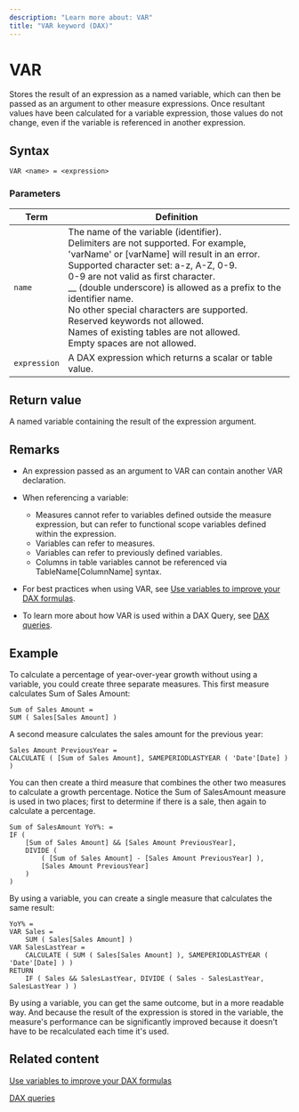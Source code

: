 ```yaml
---
description: "Learn more about: VAR"
title: "VAR keyword (DAX)"
---
```

# VAR

Stores the result of an expression as a named variable, which can then be passed as an argument to other measure expressions. Once resultant values have been calculated for a variable expression, those values do not change, even if the variable is referenced in another expression.

## Syntax

```dax
VAR <name> = <expression>
```

### Parameters

|Term|Definition|
|--------|--------------|
|`name`|The name of the variable (identifier).<br />Delimiters are not supported. For example, 'varName' or [varName] will result in an error.<br />Supported character set: a-z, A-Z, 0-9.<br />   0-9 are not valid as first character.<br />__ (double underscore) is allowed as a prefix to the identifier name.<br />No other special characters are supported.<br />Reserved keywords not allowed.<br />Names of existing tables are not allowed.<br />Empty spaces are not allowed.|
|`expression`|A DAX expression which returns a scalar or table value.|

## Return value

A named variable containing the result of the expression argument. 

## Remarks

- An expression passed as an argument to VAR can contain another VAR declaration.

- When referencing a variable:
  - Measures cannot refer to variables defined outside the measure expression, but can refer to functional scope variables defined within the expression.
  - Variables can refer to measures.
  - Variables can refer to previously defined variables.
  - Columns in table variables cannot be referenced via TableName[ColumnName] syntax.

- For best practices when using VAR, see [Use variables to improve your DAX formulas](best-practices/dax-variables.md).

- To learn more about how VAR is used within a DAX Query, see [DAX queries](dax-queries.md).

## Example

To calculate a percentage of year-over-year growth without using a variable, you could create three separate measures. This first measure calculates Sum of Sales Amount:

```dax
Sum of Sales Amount =
SUM ( Sales[Sales Amount] )
```

A second measure calculates the sales amount for the previous year:

```dax
Sales Amount PreviousYear =
CALCULATE ( [Sum of Sales Amount], SAMEPERIODLASTYEAR ( 'Date'[Date] ) )
```

You can then create a third measure that combines the other two measures to calculate a growth percentage. Notice the Sum of SalesAmount measure is used in two places; first to determine if there is a sale, then again to calculate a percentage.

```dax
Sum of SalesAmount YoY%: =
IF (
    [Sum of Sales Amount] && [Sales Amount PreviousYear],
    DIVIDE (
        ( [Sum of Sales Amount] - [Sales Amount PreviousYear] ),
        [Sales Amount PreviousYear]
    )
)
```

By using a variable, you can create a single measure that calculates the same result:

```dax
YoY% =
VAR Sales =
    SUM ( Sales[Sales Amount] )
VAR SalesLastYear =
    CALCULATE ( SUM ( Sales[Sales Amount] ), SAMEPERIODLASTYEAR ( 'Date'[Date] ) )
RETURN
    IF ( Sales && SalesLastYear, DIVIDE ( Sales - SalesLastYear, SalesLastYear ) )
```

By using a variable, you can get the same outcome, but in a more readable way. And because the result of the expression is stored in the variable, the measure's performance can be significantly improved because it doesn't have to be recalculated each time it's used.

## Related content

[Use variables to improve your DAX formulas](best-practices/dax-variables.md)

[DAX queries](dax-queries.md)
